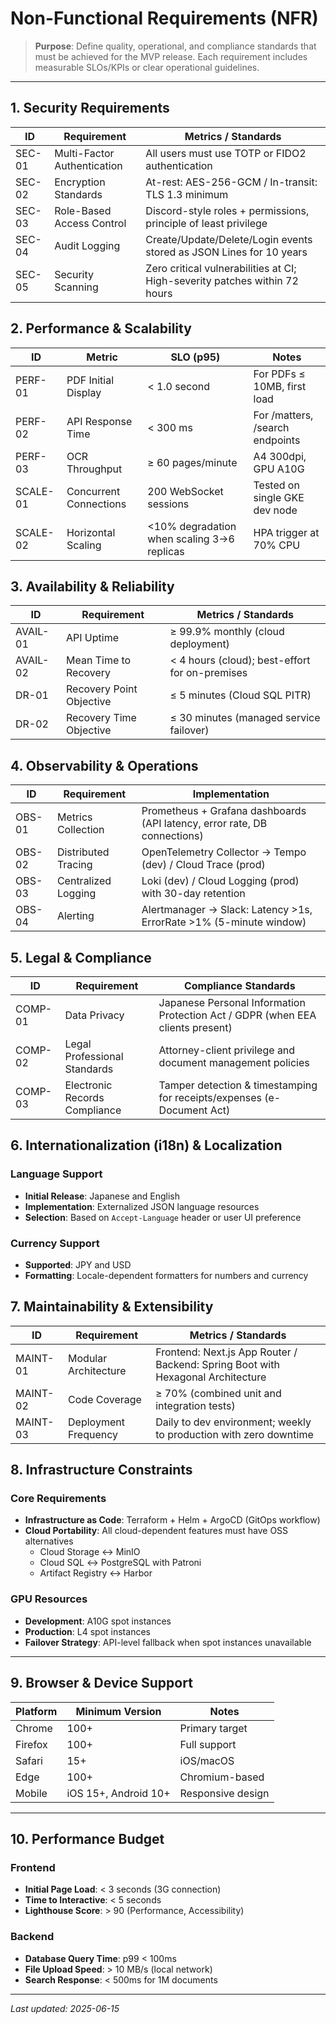 # Non-Functional Requirements (NFR)

> **Purpose**: Define quality, operational, and compliance standards that must be achieved for the MVP release. Each requirement includes measurable SLOs/KPIs or clear operational guidelines.

---

## 1. Security Requirements

| ID | Requirement | Metrics / Standards |
|----|-------------|-------------------|
| SEC-01 | Multi-Factor Authentication | All users must use TOTP or FIDO2 authentication |
| SEC-02 | Encryption Standards | At-rest: AES-256-GCM / In-transit: TLS 1.3 minimum |
| SEC-03 | Role-Based Access Control | Discord-style roles + permissions, principle of least privilege |
| SEC-04 | Audit Logging | Create/Update/Delete/Login events stored as JSON Lines for 10 years |
| SEC-05 | Security Scanning | Zero critical vulnerabilities at CI; High-severity patches within 72 hours |

## 2. Performance & Scalability

| ID | Metric | SLO (p95) | Notes |
|----|--------|-----------|--------|
| PERF-01 | PDF Initial Display | < 1.0 second | For PDFs ≤ 10MB, first load |
| PERF-02 | API Response Time | < 300 ms | For /matters, /search endpoints |
| PERF-03 | OCR Throughput | ≥ 60 pages/minute | A4 300dpi, GPU A10G |
| SCALE-01 | Concurrent Connections | 200 WebSocket sessions | Tested on single GKE dev node |
| SCALE-02 | Horizontal Scaling | <10% degradation when scaling 3→6 replicas | HPA trigger at 70% CPU |

## 3. Availability & Reliability

| ID | Requirement | Metrics / Standards |
|----|-------------|-------------------|
| AVAIL-01 | API Uptime | ≥ 99.9% monthly (cloud deployment) |
| AVAIL-02 | Mean Time to Recovery | < 4 hours (cloud); best-effort for on-premises |
| DR-01 | Recovery Point Objective | ≤ 5 minutes (Cloud SQL PITR) |
| DR-02 | Recovery Time Objective | ≤ 30 minutes (managed service failover) |

## 4. Observability & Operations

| ID | Requirement | Implementation |
|----|-------------|----------------|
| OBS-01 | Metrics Collection | Prometheus + Grafana dashboards (API latency, error rate, DB connections) |
| OBS-02 | Distributed Tracing | OpenTelemetry Collector → Tempo (dev) / Cloud Trace (prod) |
| OBS-03 | Centralized Logging | Loki (dev) / Cloud Logging (prod) with 30-day retention |
| OBS-04 | Alerting | Alertmanager → Slack: Latency >1s, ErrorRate >1% (5-minute window) |

## 5. Legal & Compliance

| ID | Requirement | Compliance Standards |
|----|-------------|---------------------|
| COMP-01 | Data Privacy | Japanese Personal Information Protection Act / GDPR (when EEA clients present) |
| COMP-02 | Legal Professional Standards | Attorney-client privilege and document management policies |
| COMP-03 | Electronic Records Compliance | Tamper detection & timestamping for receipts/expenses (e-Document Act) |

## 6. Internationalization (i18n) & Localization

### Language Support
* **Initial Release**: Japanese and English
* **Implementation**: Externalized JSON language resources
* **Selection**: Based on `Accept-Language` header or user UI preference

### Currency Support
* **Supported**: JPY and USD
* **Formatting**: Locale-dependent formatters for numbers and currency

## 7. Maintainability & Extensibility

| ID | Requirement | Metrics / Standards |
|----|-------------|-------------------|
| MAINT-01 | Modular Architecture | Frontend: Next.js App Router / Backend: Spring Boot with Hexagonal Architecture |
| MAINT-02 | Code Coverage | ≥ 70% (combined unit and integration tests) |
| MAINT-03 | Deployment Frequency | Daily to dev environment; weekly to production with zero downtime |

## 8. Infrastructure Constraints

### Core Requirements
* **Infrastructure as Code**: Terraform + Helm + ArgoCD (GitOps workflow)
* **Cloud Portability**: All cloud-dependent features must have OSS alternatives
  * Cloud Storage ↔ MinIO
  * Cloud SQL ↔ PostgreSQL with Patroni
  * Artifact Registry ↔ Harbor

### GPU Resources
* **Development**: A10G spot instances
* **Production**: L4 spot instances
* **Failover Strategy**: API-level fallback when spot instances unavailable

---

## 9. Browser & Device Support

| Platform | Minimum Version | Notes |
|----------|----------------|--------|
| Chrome | 100+ | Primary target |
| Firefox | 100+ | Full support |
| Safari | 15+ | iOS/macOS |
| Edge | 100+ | Chromium-based |
| Mobile | iOS 15+, Android 10+ | Responsive design |

---

## 10. Performance Budget

### Frontend
* **Initial Page Load**: < 3 seconds (3G connection)
* **Time to Interactive**: < 5 seconds
* **Lighthouse Score**: > 90 (Performance, Accessibility)

### Backend
* **Database Query Time**: p99 < 100ms
* **File Upload Speed**: > 10 MB/s (local network)
* **Search Response**: < 500ms for 1M documents

---

*Last updated: 2025-06-15*